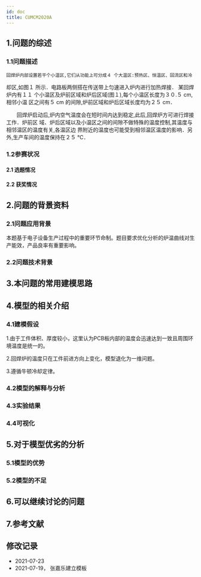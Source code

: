 ```yaml
---
id: doc
title: CUMCM2020A   
---           
```

## 1.问题的综述

### 1.1问题描述

    回焊炉内部设置若干个小温区,它们从功能上可分成４ 个大温区:预热区、恒温区、回流区和冷
却区,如图１ 所示．电路板两侧搭在传送带上匀速进入炉内进行加热焊接．
某回焊炉内有１１ 个小温区及炉前区域和炉后区域(图１),每个小温区长度为３０.５ cm,相邻小温
区之间有５ cm 的间隙,炉前区域和炉后区域长度均为２５ cm．

　　回焊炉启动后,炉内空气温度会在短时间内达到稳定,此后,回焊炉方可进行焊接工作．炉前区
域、炉后区域以及小温区之间的间隙不做特殊的温度控制,其温度与相邻温区的温度有关,各温区边
界附近的温度也可能受到相邻温区温度的影响．另外,生产车间的温度保持在２５ ℃．

### 1.2参赛状况
#### 2.1 选题情况
#### 2.2 获奖情况


## 2.问题的背景资料
### 2.1问题应用背景
本题基于电子设备生产过程中的重要环节命制。题目要求优化分析的炉温曲线对生产能效，产品良率有重要影响。
### 2.2问题技术背景

## 3.本问题的常用建模思路

## 4.模型的相关介绍

### 4.1建模假设
1.由于工件体积、厚度较小，这里认为PCB板内部的温度会迅速达到一致且周围环境温度是统一的。

2.回焊炉的温度只在工件前进方向上变化，模型退化为一维问题。

3.遵循牛顿冷却定律。

### 4.2模型的解释与分析


### 4.3实验结果

### 4.4可视化


## 5.对于模型优劣的分析

### 5.1模型的优势


### 5.2模型的不足
## 6.可以继续讨论的问题


## 7.参考文献


## 修改记录
- 2021-07-23
- 2021-07-19， 张嘉乐建立模板

